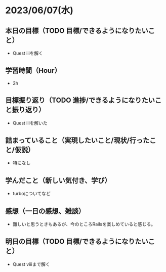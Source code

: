 
# 2023/06/07(水)

## 本日の目標（TODO 目標/できるようになりたいこと）

- Quest iiiを解く

## 学習時間（Hour）

- 2h

## 目標振り返り（TODO 進捗/できるようになりたいこと振り返り）

- Quest iiiを解いた

## 詰まっていること（実現したいこと/現状/行ったこと/仮説）

- 特になし

## 学んだこと（新しい気付き、学び）

- turboについてなど

## 感想（一日の感想、雑談）

- 難しいと思うときもあるが、今のところRailsを楽しめていると感じる。

## 明日の目標（TODO 目標/できるようになりたいこと）

- Quest viiiまで解く
